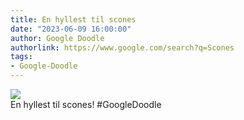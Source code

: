 ```yaml
---
title: En hyllest til scones
date: "2023-06-09 16:00:00"
author: Google Doodle
authorlink: https://www.google.com/search?q=Scones
tags:
- Google-Doodle
---
```

<img src="https://www.google.com/logos/doodles/2023/celebrating-scones-6753651837110051-law.gif" referrerpolicy="no-referrer"><br>En hyllest til scones! #GoogleDoodle